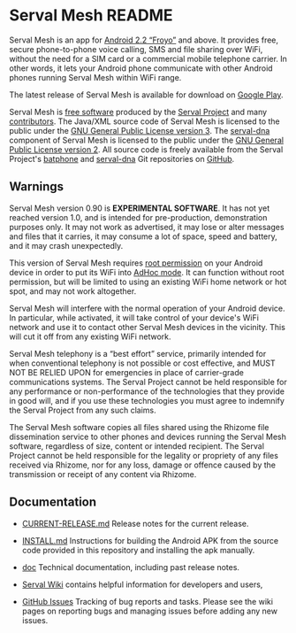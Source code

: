 Serval Mesh README
==================

Serval Mesh is an app for [Android 2.2 “Froyo”][] and above.  It provides free,
secure phone-to-phone voice calling, SMS and file sharing over WiFi, without
the need for a SIM card or a commercial mobile telephone carrier.  In other
words, it lets your Android phone communicate with other Android phones running
Serval Mesh within WiFi range.

The latest release of Serval Mesh is available for download on [Google Play][].

Serval Mesh is [free software][] produced by the [Serval Project][] and many
[contributors][].  The Java/XML source code of Serval Mesh is licensed to the
public under the [GNU General Public License version 3][GPL3].  The
[serval-dna][] component of Serval Mesh is licensed to the public under the
[GNU General Public License version 2][GPL2].  All source code is freely
available from the Serval Project's [batphone][] and [serval-dna][] Git
repositories on [GitHub][].

Warnings
--------

Serval Mesh version 0.90 is **EXPERIMENTAL SOFTWARE**.  It has not yet reached
version 1.0, and is intended for pre-production, demonstration purposes only.
It may not work as advertised, it may lose or alter messages and files that it
carries, it may consume a lot of space, speed and battery, and it may crash
unexpectedly.

This version of Serval Mesh requires [root permission][] on your Android device
in order to put its WiFi into [AdHoc mode][].  It can function without root
permission, but will be limited to using an existing WiFi home network or hot
spot, and may not work altogether.

Serval Mesh will interfere with the normal operation of your Android device.
In particular, while activated, it will take control of your device's WiFi
network and use it to contact other Serval Mesh devices in the vicinity.  This
will cut it off from any existing WiFi network.

Serval Mesh telephony is a “best effort” service, primarily intended for when
conventional telephony is not possible or cost effective, and MUST NOT BE
RELIED UPON for emergencies in place of carrier-grade communications systems.
The Serval Project cannot be held responsible for any performance or
non-performance of the technologies that they provide in good will, and if you
use these technologies you must agree to indemnify the Serval Project from any
such claims.

The Serval Mesh software copies all files shared using the Rhizome file
dissemination service to other phones and devices running the Serval Mesh
software, regardless of size, content or intended recipient.  The Serval
Project cannot be held responsible for the legality or propriety of any files
received via Rhizome, nor for any loss, damage or offence caused by the
transmission or receipt of any content via Rhizome.

Documentation
-------------

* [CURRENT-RELEASE.md](./batphone/blob/development/CURRENT-RELEASE.md) Release notes for
  the current release.

* [INSTALL.md](./batphone/blob/development/INSTALL.md) Instructions for building the
  Android APK from the source code provided in this repository and installing the apk manually.

* [doc](./batphone/blob/development/doc/) Technical
  documentation, including past release notes.

* [Serval Wiki][] contains helpful information for developers and users,

* [GitHub Issues][] Tracking of bug reports and tasks.  Please see the wiki
  pages on reporting bugs and managing issues before adding any new issues.


[Android 2.2 “Froyo”]: http://developer.android.com/about/versions/android-2.2-highlights.html
[Serval Project]: http://www.servalproject.org/
[contributors]: ./CONTRIBUTORS.md
[Google Play]: https://play.google.com/store/apps/details?id=org.servalproject
[GPL3]: http://gplv3.fsf.org/
[GPL2]: http://www.gnu.org/licenses/gpl-2.0.html
[batphone]: https://github.com/servalproject/batphone
[serval-dna]: https://github.com/servalproject/serval-dna
[GitHub]: https://github.com/servalproject
[free software]: http://www.gnu.org/philosophy/free-sw.html
[root permission]: http://en.wikipedia.org/wiki/Android_rooting
[AdHoc mode]: http://compnetworking.about.com/cs/wirelessfaqs/f/adhocwireless.htm
[Serval Wiki]: http://developer.servalproject.org/dokuwiki
[GitHub Issues]: https://github.com/servalproject/batphone/issues
